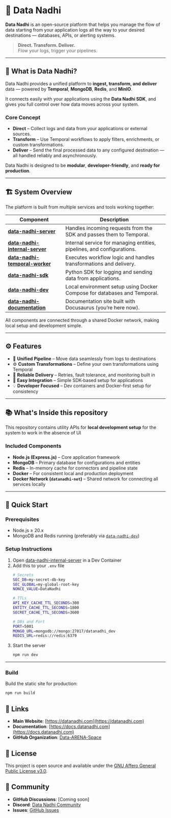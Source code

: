 # 🌊 Data Nadhi

**Data Nadhi** is an open-source platform that helps you manage the flow of data starting from your application logs all the way to your desired destinations — databases, APIs, or alerting systems.

> **Direct. Transform. Deliver.**  
> Flow your logs, trigger your pipelines.

---

## 🧠 What is Data Nadhi?

Data Nadhi provides a unified platform to **ingest, transform, and deliver** data — powered by **Temporal**, **MongoDB**, **Redis**, and **MinIO**.

It connects easily with your applications using the **Data Nadhi SDK**, and gives you full control over how data moves across your system.

### Core Concept
- **Direct** – Collect logs and data from your applications or external sources.  
- **Transform** – Use Temporal workflows to apply filters, enrichments, or custom transformations.  
- **Deliver** – Send the final processed data to any configured destination — all handled reliably and asynchronously.

Data Nadhi is designed to be **modular**, **developer-friendly**, and **ready for production**.

---

## 🏗️ System Overview

The platform is built from multiple services and tools working together:

| Component | Description |
|------------|-------------|
| [**data-nadhi-server**](https://github.com/Data-ARENA-Space/data-nadhi-server) | Handles incoming requests from the SDK and passes them to Temporal. |
| [**data-nadhi-internal-server**](https://github.com/Data-ARENA-Space/data-nadhi-internal-server) | Internal service for managing entities, pipelines, and configurations. |
| [**data-nadhi-temporal-worker**](https://github.com/Data-ARENA-Space/data-nadhi-temporal-worker) | Executes workflow logic and handles transformations and delivery. |
| [**data-nadhi-sdk**](https://github.com/Data-ARENA-Space/data-nadhi-sdk) | Python SDK for logging and sending data from applications. |
| [**data-nadhi-dev**](https://github.com/Data-ARENA-Space/data-nadhi-dev) | Local environment setup using Docker Compose for databases and Temporal. |
| [**data-nadhi-documentation**](https://github.com/Data-ARENA-Space/data-nadhi-documentation) | Documentation site built with Docusaurus (you’re here now). |

All components are connected through a shared Docker network, making local setup and development simple.

---

## ⚙️ Features

- 🧩 **Unified Pipeline** – Move data seamlessly from logs to destinations  
- ⚙️ **Custom Transformations** – Define your own transformations using Temporal  
- 🔄 **Reliable Delivery** – Retries, fault tolerance, and monitoring built in  
- 🧠 **Easy Integration** – Simple SDK-based setup for applications  
- 💡 **Developer Focused** – Dev containers and Docker-first setup for consistency  

---

## 📚 What's Inside this repository

This repository contains utility APIs for **local development setup** for the system to work in the absence of UI

### Included Components

- **Node.js (Express.js)** – Core application framework  
- **MongoDB** – Primary database for configurations and entities  
- **Redis** – In-memory cache for connectors and pipeline state  
- **Docker** – For consistent local and production deployment  
- **Docker Network (`datanadhi-net`)** – Shared network for connecting all services locally  

---

## 🚀 Quick Start

### Prerequisites

- Node.js ≥ 20.x  
- MongoDB and Redis running (preferably via [`data-nadhi-dev`](https://github.com/Data-ARENA-Space/data-nadhi-dev))

### Setup Instructions

1. Open [data-nadhi-internal-server](https://github.com/Data-ARENA-Space/data-nadhi-internal-server) in a Dev Container
2. Add this to your `.env` file
    ```bash
    # Secrets
    SEC_DB=my-secret-db-key
    SEC_GLOBAL=my-global-root-key
    NONCE_VALUE=DataNadhi

    # TTLs
    API_KEY_CACHE_TTL_SECONDS=300
    ENTITY_CACHE_TTL_SECONDS=1800
    SECRET_CACHE_TTL_SECONDS=3600

    # DBs and Port
    PORT=5001
    MONGO_URL=mongodb://mongo:27017/datanadhi_dev
    REDIS_URL=redis://redis:6379
    ```
3. Start the server
    ```bash
    npm run dev
    ```

---

### Build

Build the static site for production:

```bash
npm run build
```

## 🔗 Links

- **Main Website**: [https://datanadhi.com](https://datanadhi.com)
- **Documentation**: [https://docs.datanadhi.com](https://docs.datanadhi.com)
- **GitHub Organization**: [Data-ARENA-Space](https://github.com/Data-ARENA-Space)

## 📄 License

This project is open source and available under the [GNU Affero General Public License v3.0](LICENSE).

## 💬 Community

- **GitHub Discussions**: [Coming soon]
- **Discord**: [Data Nadhi Community](https://discord.gg/gMwdfGfnby)
- **Issues**: [GitHub Issues](https://github.com/Data-ARENA-Space/data-nadhi-documentation/issues)
